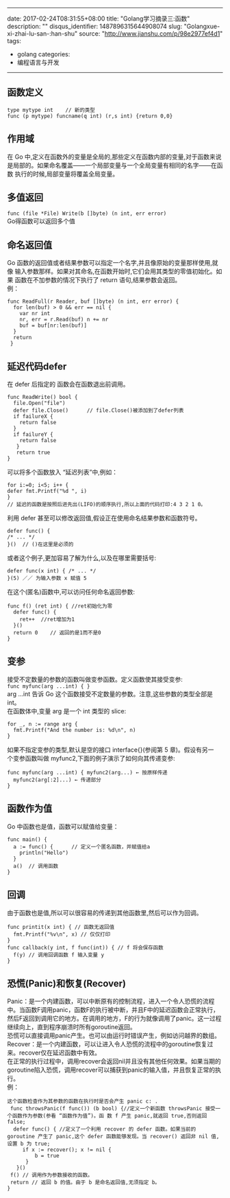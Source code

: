 
---
date: 2017-02-24T08:31:55+08:00
title: "Golang学习摘录三:函数"
description: ""
disqus_identifier: 1487896315644908074
slug: "Golangxue-xi-zhai-lu-san-:han-shu"
source: "http://www.jianshu.com/p/98e2977ef4d1"
tags: 
- golang 
categories:
- 编程语言与开发
---

函数定义
--------

    type mytype int    // 新的类型
    func (p mytype) funcname(q int) (r,s int) {return 0,0}

作用域
------

在 Go
中,定义在函数外的变量是全局的,那些定义在函数内部的变量,对于函数来说
是局部的。如果命名覆盖——一个局部变量与一个全局变量有相同的名字——在函数
执行的时候,局部变量将覆盖全局变量。

多值返回
--------

`func (file *File) Write(b []byte) (n int, err error)`\
Go得函数可以返回多个值

命名返回值
----------

Go
函数的返回值或者结果参数可以指定一个名字,并且像原始的变量那样使用,就像
输入参数那样。如果对其命名,在函数开始时,它们会用其类型的零值初始化。如果
函数在不加参数的情况下执行了 return 语句,结果参数会返回。\
例：

    func ReadFull(r Reader, buf []byte) (n int, err error) {
      for len(buf) > 0 && err == nil {
        var nr int
        nr, err = r.Read(buf) n += nr
        buf = buf[nr:len(buf)]
      }
      return
     }

延迟代码defer
-------------

在 defer 后指定的 函数会在函数退出前调用。

    func ReadWrite() bool {
      file.Open("file")
      defer file.Close()      // file.Close()被添加到了defer列表
      if failureX {
        return false
      }
      if failureY {
        return false
       } 
       return true
    }

可以将多个函数放入 “延迟列表”中,例如：

    for i:=0; i<5; i++ {
    defer fmt.Printf("%d ", i)
    }
    // 延迟的函数是按照后进先出(LIFO)的顺序执行,所以上面的代码打印:4 3 2 1 0。

利用 defer 甚至可以修改返回值,假设正在使用命名结果参数和函数符号。

    defer func() {
    /* ... */
    }()  // ()在这里是必须的

或者这个例子,更加容易了解为什么,以及在哪里需要括号:

    defer func(x int) { /* ... */
    }(5) ／／ 为输入参数 x 赋值 5

在这个(匿名)函数中,可以访问任何命名返回参数:

    func f() (ret int) { //ret初始化为零 
      defer func() {
        ret++  //ret增加为1
      }() 
      return 0    // 返回的是1而不是0
    }

变参
----

接受不定数量的参数的函数叫做变参函数。定义函数使其接受变参:\
`func myfunc(arg ...int) { }`\
arg ...int 告诉 Go 这个函数接受不定数量的参数。注意,这些参数的类型全部是
int。\
在函数体中,变量 arg 是一个 int 类型的 slice:

    for _, n := range arg {
      fmt.Printf("And the number is: %d\n", n)
    }

如果不指定变参的类型,默认是空的接口 interface{}(参阅第 5
章)。假设有另一\
个变参函数叫做 myfunc2,下面的例子演示了如何向其传递变参:

    func myfunc(arg ...int) { myfunc2(arg...) ← 按原样传递
      myfunc2(arg[:2]...) ← 传递部分
    }

函数作为值
----------

Go 中函数也是值，函数可以赋值给变量：

    func main() {
      a := func() {      // 定义一个匿名函数，并赋值给a
        println("Hello")
      }
      a()  // 调用函数
    }

回调
----

由于函数也是值,所以可以很容易的传递到其他函数里,然后可以作为回调。

    func printit(x int) { // 函数无返回值 
      fmt.Printf("%v\n", x) // 仅仅打印
    }
    func callback(y int, f func(int)) { // f 将会保存函数 
      f(y) // 调用回调函数 f 输入变量 y
    }

恐慌(Panic)和恢复(Recover)
--------------------------

Panic：是一个内建函数，可以中断原有的控制流程，进入一个令人恐慌的流程中。当函数F调用panic，函数F的执行被中断，并且F中的延迟函数会正常执行，然后F返回到调用它的地方。在调用的地方，F的行为就像调用了panic。这一过程继续向上，直到程序崩溃时所有goroutine返回。\
恐慌可以直接调用panic产生。也可以由运行时错误产生，例如访问越界的数组。\
Recover：是一个内建函数，可以让进入令人恐慌的流程中的goroutine恢复过来。recover仅在延迟函数中有效。\
在正常的执行过程中，调用recover会返回nil并且没有其他任何效果。如果当期的goroutine陷入恐慌，调用recover可以捕获到panic的输入值，并且恢复正常的执行。\
例：

    这个函数检查作为其参数的函数在执行时是否会产生 panic c: .
     func throwsPanic(f func()) (b bool) {//定义一个新函数 throwsPanic 接受一个函数作为参数(参看 “函数作为值”)。函 数 f 产生 panic,就返回 true,否则返回 false;
      defer func() { //定义了一个利用 recover 的 defer 函数。如果当前的 goroutine 产生了 panic,这个 defer 函数能够发现。当 recover() 返回非 nil 值,设置 b 为 true;
         if x := recover(); x != nil { 
             b = true
          }
       }()
     f() // 调用作为参数接收的函数。
     return // 返回 b 的值。由于 b 是命名返回值,无须指定 b。
    }


